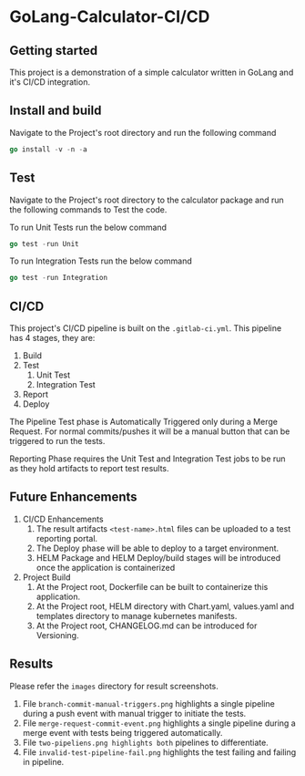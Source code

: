 # GoLang-Calculator-CI/CD

## Getting started

This project is a demonstration of a simple calculator written in GoLang and it's CI/CD integration.

## Install and build

Navigate to the Project's root directory and run the following command

```go
go install -v -n -a
``` 

## Test

Navigate to the Project's root directory to the calculator package and run the following commands to Test the code.

To run Unit Tests run the below command
```go
go test -run Unit
```
To run Integration Tests run the below command

```go
go test -run Integration
``` 

## CI/CD

This project's CI/CD pipeline is built on the ```.gitlab-ci.yml```.  This pipeline has 4 stages, they are:
1) Build
2) Test
   1) Unit Test
   2) Integration Test
3) Report
4) Deploy

The Pipeline Test phase is Automatically Triggered only during a Merge Request.  For normal commits/pushes it will be a manual button that can be triggered to run the tests. 

Reporting Phase requires the Unit Test and Integration Test jobs to be run as they hold artifacts to report test results.

## Future Enhancements

1) CI/CD Enhancements
    1) The result artifacts `````<test-name>.html````` files can be uploaded to a test reporting portal.
   2) The Deploy phase will be able to deploy to a target environment.
   3) HELM Package and HELM Deploy/build stages will be introduced once the application is containerized
2) Project Build
   1) At the Project root, Dockerfile can be built to containerize this application.
   2) At the Project root, HELM directory with Chart.yaml, values.yaml and templates directory to manage kubernetes manifests.
   3) At the Project root, CHANGELOG.md can be introduced for Versioning.
   
## Results

Please refer the `images` directory for result screenshots.

1) File ``branch-commit-manual-triggers.png`` highlights a single pipeline during a push event with manual trigger to initiate the tests.
2) File ``merge-request-commit-event.png`` highlights a single pipeline during a merge event with tests being triggered automatically.
3) File ``two-pipeliens.png highlights both`` pipelines to differentiate.
4) File ``invalid-test-pipeline-fail.png`` highlights the test failing and failing in pipeline.
